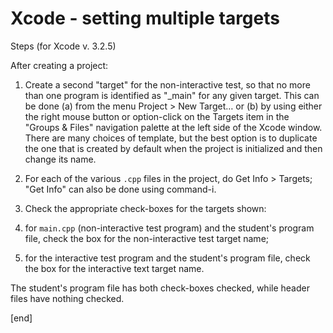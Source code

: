 Xcode - setting multiple targets
==================================

Steps (for Xcode v. 3.2.5)

After creating a project:

 1.  Create a second "target" for the non-interactive test, so that no more than one program is identified as "_main" for any given target. This can be done (a) from the menu Project > New Target… or (b) by using either the right mouse button or option-click on the Targets item in the "Groups & Files" navigation palette at the left side of the Xcode window. There are many choices of template, but the best option is to duplicate the one that is created by default when the project is initialized and then change its name.

 1.  For each of the various `.cpp` files in the project, do Get Info > Targets; "Get Info" can also be done using command-i.

 1.  Check the appropriate check-boxes for the targets shown:

  1. for `main.cpp` (non-interactive test program) and the student's program file, check the box for the non-interactive test target name;

  1. for the interactive test program and the student's program file, check the box for the interactive text target name.

The student's program file has both check-boxes checked, while header files have nothing checked.

[end]

